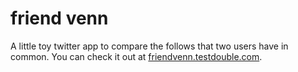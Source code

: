 # friend venn

A little toy twitter app to compare the follows that two users have in common. You can check it out at [friendvenn.testdouble.com](http://friendvenn.testdouble.com).